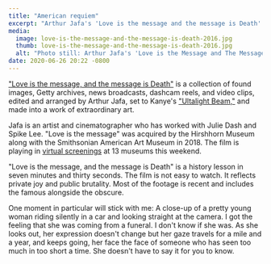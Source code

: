 ```yaml
---
title: "American requiem"
excerpt: "Arthur Jafa's 'Love is the message and the message is Death' is an extraordinary piece of video art."
media:
  image: love-is-the-message-and-the-message-is-death-2016.jpg
  thumb: love-is-the-message-and-the-message-is-death-2016.jpg
  alt: "Photo still: Arthur Jafa's 'Love is the Message and The Message is Death'"
date: 2020-06-26 20:22 -0800
---
```


["Love is the message, and the message is Death"](https://www.moca.org/program/arthur-jafa-love-is-the-message-the-message-is-death) is a collection of found images, Getty archives, news broadcasts, dashcam reels, and video clips, edited and arranged by Arthur Jafa, set to Kanye's ["Ultalight Beam,"](https://www.youtube.com/watch?v=6oHdAA3AqnE) and made into a work of extraordinary art.

Jafa is an artist and cinematographer who has worked with Julie Dash and Spike Lee. "Love is the message" was acquired by the Hirshhorn Museum along with the Smithsonian American Art Museum in 2018. The film is playing in [virtual screenings](https://hirshhorn.si.edu/news/press-release/love-is-the-message-the-message-is-death-streamed-june-26-28/) at 13 museums this weekend.

"Love is the message, and the message is Death" is a history lesson in seven minutes and thirty seconds. The film is not easy to watch. It reflects private joy and public brutality. Most of the footage is recent and includes the famous alongside the obscure.

One moment in particular will stick with me: A close-up of a pretty young woman riding silently in a car and looking straight at the camera. I got the feeling that she was coming from a funeral. I don't know if she was. As she looks out, her expression doesn't change but her gaze travels for a mile and a year, and keeps going, her face the face of someone who has seen too much in too short a time. She doesn't have to say it for you to know.
